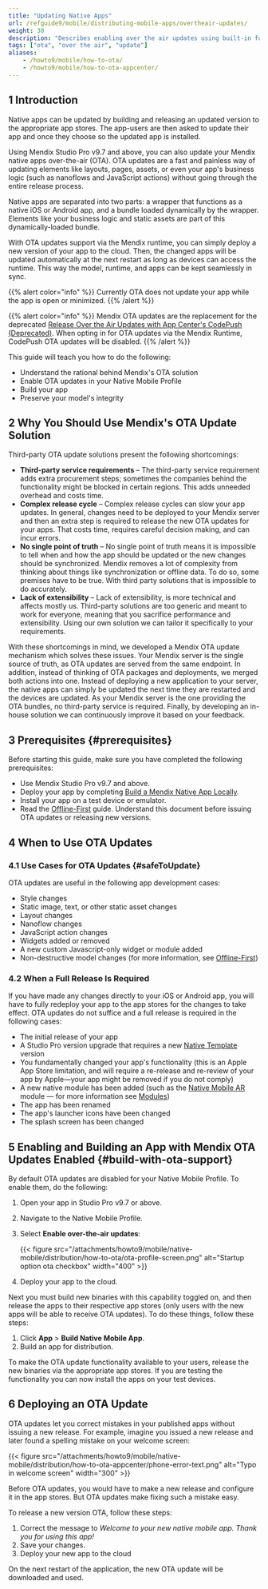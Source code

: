 ```yaml
---
title: "Updating Native Apps"
url: /refguide9/mobile/distributing-mobile-apps/overtheair-updates/
weight: 30
description: "Describes enabling over the air updates using built-in functionality."
tags: ["ota", "over the air", "update"]
aliases:
    - /howto9/mobile/how-to-ota/
    - /howto9/mobile/how-to-ota-appcenter/
---
```

## 1 Introduction

Native apps can be updated by building and releasing an updated version to the appropriate app stores. The app-users are then asked to update their app and once they choose so the updated app is installed.

Using Mendix Studio Pro v9.7 and above, you can also update your Mendix native apps over-the-air (OTA). OTA updates are a fast and painless way of updating elements like layouts, pages, assets, or even your app's business logic (such as nanoflows and JavaScript actions) without going through the entire release process.

Native apps are separated into two parts: a wrapper that functions as a native iOS or Android app, and a bundle loaded dynamically by the wrapper. Elements like your business logic and static assets are part of this dynamically-loaded bundle. 

With OTA updates support via the Mendix runtime, you can simply deploy a new version of your app to the cloud. Then, the changed apps will be updated automatically at the next restart as long as devices can access the runtime. This way the model, runtime, and apps can be kept seamlessly in sync.

{{% alert color="info" %}}
Currently OTA does not update your app while the app is open or minimized.
{{% /alert %}}

{{% alert color="info" %}}
Mendix OTA updates are the replacement for the deprecated [Release Over the Air Updates with App Center's CodePush (Deprecated)](/refguide9/mobile/distributing-mobile-apps/overtheair-updates/). When opting in for OTA updates via the Mendix Runtime, CodePush OTA updates will be disabled. 
{{% /alert %}}

This guide will teach you how to do the following:

* Understand the rational behind Mendix's OTA solution
* Enable OTA updates in your Native Mobile Profile
* Build your app 
* Preserve your model's integrity

## 2 Why You Should Use Mendix's OTA Update Solution

Third-party OTA update solutions present the following shortcomings: 

* **Third-party service requirements** – The third-party service requirement adds extra procurement steps; sometimes the companies behind the functionality might be blocked in certain regions. This adds unneeded overhead and costs time.
* **Complex release cycle** – Complex release cycles can slow your app updates. In general, changes need to be deployed to your Mendix server and then an extra step is required to release the new OTA updates for your apps. That costs time, requires careful decision making, and can incur errors. 
* **No single point of truth** – No single point of truth means it is impossible to tell when and how the app should be updated or the new changes should be synchronized. Mendix removes a lot of complexity from thinking about things like synchronization or offline data. To do so, some premises have to be true. With third party solutions that is impossible to do accurately.
* **Lack of extensibility** – Lack of extensibility, is more technical and affects mostly us. Third-party solutions are too generic and meant to work for everyone, meaning that you sacrifice performance and extensibility. Using our own solution we can tailor it specifically to your requirements. 

With these shortcomings in mind, we developed a Mendix OTA update mechanism which solves these issues. Your Mendix server is the single source of truth, as OTA updates are served from the same endpoint. In addition, instead of thinking of OTA packages and deployments, we merged both actions into one. Instead of deploying a new application to your server, the native apps can simply be updated the next time they are restarted and the devices are updated. As your Mendix server is the one providing the OTA bundles, no third-party service is required. Finally, by developing an in-house solution we can continuously improve it based on your feedback.

## 3 Prerequisites {#prerequisites}

Before starting this guide, make sure you have completed the following prerequisites:

* Use Mendix Studio Pro v9.7 and above.
* Deploy your app by completing [Build a Mendix Native App Locally](/refguide9/mobile/distributing-mobile-apps/building-native-apps/native-build-locally/).
* Install your app on a test device or emulator.
* Read the [Offline-First](/refguide9/offline-first/) guide. Understand this document before issuing OTA updates or releasing new versions.

## 4 When to Use OTA Updates

### 4.1 Use Cases for OTA Updates {#safeToUpdate}

OTA updates are useful in the following app development cases:

* Style changes
* Static image, text, or other static asset changes
* Layout changes
* Nanoflow changes
* JavaScript action changes
* Widgets added or removed
* A new custom Javascript-only widget or module added
* Non-destructive model changes (for more information, see [Offline-First](/refguide9/offline-first/))

### 4.2 When a Full Release Is Required

If you have made any changes directly to your iOS or Android app, you will have to fully redeploy your app to the app stores for the changes to take effect. OTA updates do not suffice and a full release is required in the following cases:

* The initial release of your app
* A Studio Pro version upgrade that requires a new [Native Template](/refguide9/native-template/) version
* You fundamentally changed your app's functionality (this is an Apple App Store limitation, and will require a re-release and re-review of your app by Apple—your app might be removed if you do not comply)
* A new native module has been added (such as the [Native Mobile AR](https://marketplace.mendix.com/link/component/117209) module — for more information see [Modules](/refguide9/modules/))
* The app has been renamed
* The app's launcher icons have been changed
* The splash screen has been changed

## 5 Enabling and Building an App with Mendix OTA Updates Enabled {#build-with-ota-support}

By default OTA updates are disabled for your Native Mobile Profile. To enable them, do the following: 

1. Open your app in Studio Pro v9.7 or above.
1. Navigate to the Native Mobile Profile.
1. Select **Enable over-the-air updates**: 

    {{< figure src="/attachments/howto9/mobile/native-mobile/distribution/how-to-ota/ota-profile-screen.png" alt="Startup option ota checkbox"   width="400"  >}}

1. Deploy your app to the cloud.

Next you must build new binaries with this capability toggled on, and then release the apps to their respective app stores (only users with the new apps will be able to receive OTA updates). To do these things, follow these steps:

1. Click **App** > **Build Native Mobile App**.
1. Build an app for distribution.

To make the OTA update functionality available to your users, release the new binaries via the appropriate app stores. If you are testing the functionality you can now install the apps on your test devices.

## 6 Deploying an OTA Update

OTA updates let you correct mistakes in your published apps without issuing a new release. For example, imagine you issued a new release and later found a spelling mistake on your welcome screen:

{{< figure src="/attachments/howto9/mobile/native-mobile/distribution/how-to-ota-appcenter/phone-error-text.png" alt="Typo in welcome screen"   width="300"  >}}

Before OTA updates, you would have to make a new release and configure it in the app stores. But OTA updates make fixing such a mistake easy.

To release a new version OTA, follow these steps:

1. Correct the message to *Welcome to your new native mobile app. Thank you for using this app!*
1. Save your changes.
1. Deploy your new app to the cloud

On the next restart of the application, the new OTA update will be downloaded and used. 
